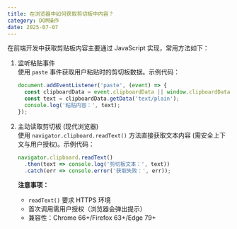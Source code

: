 ```yaml
---
title: 在浏览器中如何获取剪切板中内容？
category: DOM操作
date: 2025-07-07
---
```

在前端开发中获取剪贴板内容主要通过 JavaScript 实现，常用方法如下：

1. 监听粘贴事件  
   使用 `paste` 事件获取用户粘贴时的剪切板数据。示例代码：
   ```javascript
   document.addEventListener('paste', (event) => {
     const clipboardData = event.clipboardData || window.clipboardData;
     const text = clipboardData.getData('text/plain');
     console.log('粘贴内容：', text);
   });
   ```

2. 主动读取剪切板 (现代浏览器)  
   使用 `navigator.clipboard.readText()` 方法直接获取文本内容 (需安全上下文与用户授权)。示例代码：
   ```javascript
   navigator.clipboard.readText()
     .then(text => console.log('剪切板文本：', text))
     .catch(err => console.error('获取失败：', err));
   ```

   **注意事项：**
   - `readText()` 要求 HTTPS 环境
   - 首次调用需用户授权（浏览器会弹出提示）
   - 兼容性：Chrome 66+/Firefox 63+/Edge 79+
